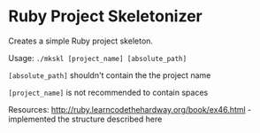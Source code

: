 Ruby Project Skeletonizer
====

Creates a simple Ruby project skeleton.

Usage: ```./mkskl [project_name] [absolute_path]```

```[absolute_path]``` shouldn't contain the the project name

```[project_name]``` is not recommended to contain spaces



Resources:
http://ruby.learncodethehardway.org/book/ex46.html - implemented the structure described here
